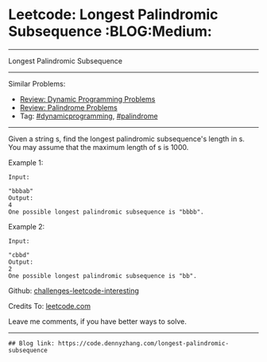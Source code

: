 
# Leetcode: Longest Palindromic Subsequence     :BLOG:Medium:

---

Longest Palindromic Subsequence  

---

Similar Problems:  

-   [Review: Dynamic Programming Problems](https://code.dennyzhang.com/review-dynamicprogramming)
-   [Review: Palindrome Problems](https://code.dennyzhang.com/review-palindrome)
-   Tag: [#dynamicprogramming](https://code.dennyzhang.com/tag/dynamicprogramming), [#palindrome](https://code.dennyzhang.com/tag/palindrome)

---

Given a string s, find the longest palindromic subsequence's length in s. You may assume that the maximum length of s is 1000.  

Example 1:  

    Input:
    
    "bbbab"
    Output:
    4
    One possible longest palindromic subsequence is "bbbb".

Example 2:  

    Input:
    
    "cbbd"
    Output:
    2
    One possible longest palindromic subsequence is "bb".

Github: [challenges-leetcode-interesting](https://github.com/DennyZhang/challenges-leetcode-interesting/tree/master/problems/longest-palindromic-subsequence)  

Credits To: [leetcode.com](https://leetcode.com/problems/longest-palindromic-subsequence/description/)  

Leave me comments, if you have better ways to solve.  

---

    ## Blog link: https://code.dennyzhang.com/longest-palindromic-subsequence

